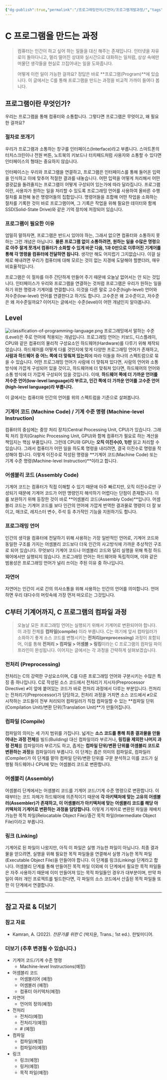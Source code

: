 ```yaml
---
{"dg-publish":true,"permalink":"/프로그래밍언어/C언어/프로그램개발과정/","tags":["C","프로그래밍언어","기초"],"created":"2024-03-05T17:07:11.030+09:00","updated":"2024-03-14T13:31:21.800+09:00"}
---
```



# C 프로그램을 만드는 과정

> 컴퓨터는 인간이 하고 싶어 하는 일들을 대신 해주는 존재입니다. 인터넷을 자유로이 돌아다니고, 멀리 떨어진 상대와 실시간으로 대화하는 일처럼, 상상 속에만 머물던 생각들을 현실로 끄집어내는 일을 도와줍니다. 
> 
> 어떻게 이런 일이 가능한 걸까요? 정답은 바로 **프로그램(Program)**에 있습니다. 이 글에서는 C를 통해 프로그램을 만드는 과정을 비교적 가까이 들여다 봅니다.

## 프로그램이란 무엇인가?

우리는 프로그램을 통해 컴퓨터와 소통합니다. 그렇다면 프로그램은 무엇이고, 왜 필요한 걸까요?

### 절차로 쪼개기

우리가 프로그램과 소통하는 창구를 인터페이스(Interface)라고 부릅니다. 스마트폰의 터치스크린이나 전원 버튼, 노트북의 키보드나 터치패드처럼 사용자와 소통할 수 있다면 인터페이스의 형태는 중요하지 않습니다.

인터페이스는 우리와 프로그램을 연결하고, 프로그램은 인터페이스를 통해 들어온 입력을 인식하고 이에 맞추어 적절한 결과를 내놓습니다. 어떤 입력을 어떻게 처리해서 어떤 결괏값을 돌려줄지는 프로그램이 어떻게 구성되어 있는가에 따라 달라집니다. 프로그램이란, 사용자가 원하는 일을 처리할 수 있도록 프로그래밍 언어를 사용하여 올바른 수행 절차를 표현해 놓은 명령어들의 집합입니다. 명령어들을 조합해 어떤 작업을 소화하는 절차를 기록한 것이 바로 프로그램이며, 그 기록은 작업을 위해 필요한 데이터와 함께 SSD(Solid-State Drive)와 같은 기억 장치에 저장되어 있습니다.

### 프로그램이 필요한 이유

엄밀히 말하자면, 프로그램은 반드시 있어야 하는, 그래서 없으면 컴퓨터와 소통하지 못하는 그런 개념은 아닙니다. **물론 프로그램 없이 소통하려면, 원하는 일을 수많은 명령으로 아주 잘게 쪼개서 컴퓨터가 소화할 수 있게 바꾼 다음, 1과 0만으로 이루어진 기계어를 통해 각 명령을 컴퓨터에 전달하면 됩니다.** 생각만 해도 어지럽기 그지없습니다. 이걸 실제로 해내려면 우리가 컴퓨터에 대해 모르는 것이 없는 지경에 도달해야 할뿐더러, 매우 비효율적입니다.

프로그램은 이 절차를 아주 간단하게 만들어 주기 때문에 오늘날 없어서는 안 되는 것입니다. 인터페이스가 우리와 프로그램을 연결하는 것처럼 프로그램은 우리가 원하는 일을 하기 위한 명령과 기계어를 연결합니다. 이것을 다른 말로 고수준(high-level) 언어와 저수준(low-level) 언어를 연결한다고 하기도 합니다. 고수준은 왜 고수준이고, 저수준은 왜 저수준일까요? 이어지는 글에서는 수준(level)이 어떤 개념인지 알아봅니다. 

## Level

![classification-of-programming-language.png](/img/user/%ED%94%84%EB%A1%9C%EA%B7%B8%EB%9E%98%EB%B0%8D%EC%96%B8%EC%96%B4/classification-of-programming-language.png)
프로그래밍에서 말하는 수준(Level)은 주로 언어에 적용되는 개념입니다. 프로그래밍 언어는 키보드, 디스플레이, CPU와 같은 컴퓨터의 물리적 구성요소인 하드웨어(Hardware)를 다루기 위해 제작되었습니다. 하드웨어를 어떻게 다룰 것인지에 맞게 다양한 프로그래밍 언어가 존재하고, **사람과 하드웨어 중 어느 쪽에 더 맞춰져 있는지**에 따라 이들을 하나의 스펙트럼으로 묶을 수 있습니다. 어떤 프로그래밍 언어가 사람에 더 맞춰져 있다면, 사람의 언어와 소통 방식에 가깝게 구성되어 있을 것이고, 하드웨어에 더 맞춰져 있다면, 하드웨어의 언어와 소통 방식에 더 가깝게 구성되어 있을 것입니다. 이때, **하드웨어 쪽에 더 가까운 언어를 저수준 언어(low-level language)라 부르고, 인간 쪽에 더 가까운 언어를 고수준 언어(high-level language)라 부릅니다.**

이 글에서는 컴퓨터와 인간의 언어를 위의 스펙트럼을 기준으로 살펴봅니다.

### 기계어 코드 (Machine Code) / 기계 수준 명령 (Machine-level Instruction)
컴퓨터의 중심에는 중앙 처리 장치(Central Processing Unit, CPU)가 있습니다. 그래픽 처리 장치(Graphic Processing Unit, GPU)와 함께 컴퓨터가 필요로 하는 계산을 책임지는 핵심 부품입니다. 그런데 CPU와 GPU는 **오직 이진수(0, 1)만** 읽고 처리할 수 있습니다. 그래서 컴퓨터가 어떤 일을 하도록 명령을 내리려면, 결국 이진수로 명령을 작성해야 합니다. 이렇게 이진수로 작성된 명령을 **기계어 코드(Machine Code) 또는 기계 수준 명령(Machine-level Instruction)**이라고 합니다.

### 어셈블리 코드 (Assembly Code)
기계어 코드는 컴퓨터가 직접 이해할 수 있기 때문에 아주 빠르지만, 오직 이진수로만 구성되기 때문에 기계어 코드가 어떤 명령인지 해석하기 어렵다는 단점이 존재합니다. 이를 보완하기 위해 등장한 것이 바로 **어셈블리 코드(Assembly Code)**입니다. 어셈블리 코드는 기계어 코드를 보다 인간의 언어에 가깝게 번역한 결과물로 명령이 더 잘 보이고, 매크로, 레지스터 변수, 주석 등 추가적인 기능을 지원하기도 합니다.

### 프로그래밍 언어
인간의 생각을 컴퓨터에 전달하기 위해 사용하는 가장 일반적인 언어로, 기계어 코드와 동일한 구조를 가지는 어셈블리 코드보다 더욱 인간의 사고방식에 가까운 추상적인 구조로 되어 있습니다. 무엇보다 기계어 코드나 어셈블리 코드와 달리 실행을 위해 특정 하드웨어에서만 실행되지 않습니다. 프로그래밍 언어는 하드웨어와 독립적이며, 이와 같은 범용성은 프로그래밍 언어가 널리 쓰이는 주된 이유 중 하나입니다.

### 자연어
자연어는 인간이 서로 간의 의사소통을 위해 사용하는 인간의 언어를 의미합니다. 언어 하면 우리 대다수의 머릿속에 가장 먼저 떠오르는 그것입니다.

## C부터 기계어까지, C 프로그램의 컴파일 과정

> 오늘날 모든 프로그래밍 언어는 실행되기 위해서 기계어로 변환되어야 합니다. 이 과정 전체를 **컴파일(compile)** 이라 부릅니다. C는 여기에 앞서 컴파일러가 소화하기 좋게 소스 코드를 변형시키는 **전처리(preprocessing)** 과정이 포함되어, 이를 통해 **전처리 > 컴파일 > 어셈블 > 링킹**이라는 C 프로그램의 컴파일 파이프라인이 완성됩니다. 이어지는 글에서는 각 과정을 간략하게 살펴보겠습니다.

### 전처리 (Preprocessing)
전처리는 C의 강력한 구성요소이며, C를 다른 프로그래밍 언어와 구분시키는 수많은 특징 중 하나입니다. C로 작성된 소스 코드에서 전처리기 지시자(Preprocessor Directive) `#`이 앞에 붙어있는 코드가 바로 전처리 과정에서 다루는 부분입니다. 전처리는 전처리기(Preprocessor)가 담당하고, 전처리 과정을 거치면 소스 코드에서 `#`으로 시작하는 코드들이 전부 처리되어 컴파일러가 직접 컴파일할 수 있는 **컴파일 단위(Compilation Unit)/변환 단위(Translation Unit)**가 만들어집니다.

### 컴파일 (Compile)
컴파일의 의미는 세 가지 범위를 가집니다. 넓게는 **소스 코드를 통해 최종 결과물을 만들어내는 과정 전체**를 빌드(Building) 대신 컴파일이라 부르거나, **링킹을 제외한 나머지 과정 전체**를 컴파일이라 부르기도 하고, 좁게는 **컴파일 단위/변환 단위를 어셈블리 코드로 변환하는 과정**을 컴파일이라 부릅니다. 이 단계는 좁은 의미의 컴파일로, 컴파일러(Compiler)가 이 단계를 맡아 컴파일 단위/변환 단위를 구문 분석하고 이를 코드가 실행될 하드웨어나 CPU에 맞는 어셈블리 코드로 변환합니다.

### 어셈블리 (Assembly)
어셈블리 단계에서는 어셈블리 코드를 기계어 코드/기계 수준 명령으로 변환합니다. 이때부터는 코드 자체가 하드웨어에 의존적이기 때문에 **각 아키텍처에 맞는 고유의 어셈블러(Assembler)가 존재하고, 이 어셈블러가 아키텍처에 맞는 어셈블리 코드를 해당 아키텍처의 기계어로 변환하는 과정을 담당합니다.** 이렇게 기계어로 변환된 파일을 재배치 가능한 목적 파일(Relocatable Object File)/중간 목적 파일(Intermediate Object File)이라고 부릅니다.

### 링크 (Linking)
기계어로 된 파일이 나왔지만, 아직 이 파일은 실행 가능한 파일이 아닙니다. 최종 결과물을 얻으려면, 실행을 위해 필요한 목적 파일들을 연결해서 실행 가능한 목적 파일(Executable Object File)을 만들어야 합니다. 이 단계를 링크(Linking) 단계라고 합니다. 어셈블리 단계를 통해 만들어진 목적 파일 이외에 이 단계에서 필요한 목적 파일들은 자주 사용하기 때문에 이미 만들어져 있는 목적 파일들인 경우가 대부분이며, 만약 파일이 여러 개인 프로젝트를 빌드한다면, 각 파일의 소스 코드에서 산출된 목적 파일들 또한 이 단계에서 연결합니다.

---
## 참고 자료 & 더보기

### 참고 자료
+ Kamran, A. (2022). _전문가를 위한 C_ (박지윤, Trans.; 1st ed.). 한빛미디어.

### 더보기 (추후 변경될 수 있습니다.)
+ 기계어 코드/기계 수준 명령
    + Machine-level Instructions(예정)
+ 어셈블리 코드
    + 어셈블리어 (예정)
    + 어셈블러 (예정)
    + 컴퓨터 아키텍처(예정)
+ 자연어
    + 언어의 정의(예정)
+ 전처리
    + 전처리(예정)
    + 전처리기(예정)
    + \# (예정)
+ 컴파일
    + 컴파일(예정)
    + 컴파일러(예정)
+ 링크
    + 링크(예정)
    + 링커(예정)
    + 목적 파일(예정)